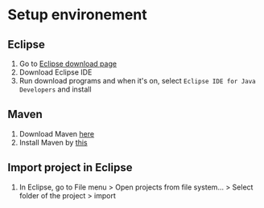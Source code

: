 # Setup environement

## Eclipse

1. Go to [Eclipse download page](https://www.eclipse.org/downloads/)
2. Download Eclipse IDE
3. Run download programs and when it's on, select `Eclipse IDE for Java Developers` and install

## Maven

1. Download Maven [here](https://maven.apache.org/download.cgi)
2. Install Maven by [this](https://maven.apache.org/install.html)

## Import project in Eclipse

1. In Eclipse, go to File menu > Open projects from file system... > Select folder of the project > import